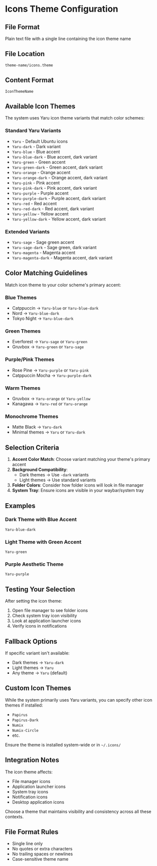 # Icons Theme Configuration

## File Format
Plain text file with a single line containing the icon theme name

## File Location
`theme-name/icons.theme`

## Content Format
```
IconThemeName
```

## Available Icon Themes

The system uses Yaru icon theme variants that match color schemes:

### Standard Yaru Variants
- `Yaru` - Default Ubuntu icons
- `Yaru-dark` - Dark variant
- `Yaru-blue` - Blue accent
- `Yaru-blue-dark` - Blue accent, dark variant
- `Yaru-green` - Green accent
- `Yaru-green-dark` - Green accent, dark variant
- `Yaru-orange` - Orange accent
- `Yaru-orange-dark` - Orange accent, dark variant
- `Yaru-pink` - Pink accent
- `Yaru-pink-dark` - Pink accent, dark variant
- `Yaru-purple` - Purple accent
- `Yaru-purple-dark` - Purple accent, dark variant
- `Yaru-red` - Red accent
- `Yaru-red-dark` - Red accent, dark variant
- `Yaru-yellow` - Yellow accent
- `Yaru-yellow-dark` - Yellow accent, dark variant

### Extended Variants
- `Yaru-sage` - Sage green accent
- `Yaru-sage-dark` - Sage green, dark variant
- `Yaru-magenta` - Magenta accent
- `Yaru-magenta-dark` - Magenta accent, dark variant

## Color Matching Guidelines

Match icon theme to your color scheme's primary accent:

### Blue Themes
- Catppuccin → `Yaru-blue` or `Yaru-blue-dark`
- Nord → `Yaru-blue-dark`
- Tokyo Night → `Yaru-blue-dark`

### Green Themes
- Everforest → `Yaru-sage` or `Yaru-green`
- Gruvbox → `Yaru-green` or `Yaru-sage`

### Purple/Pink Themes
- Rose Pine → `Yaru-purple` or `Yaru-pink`
- Catppuccin Mocha → `Yaru-purple-dark`

### Warm Themes
- Gruvbox → `Yaru-orange` or `Yaru-yellow`
- Kanagawa → `Yaru-red` or `Yaru-orange`

### Monochrome Themes
- Matte Black → `Yaru-dark`
- Minimal themes → `Yaru` or `Yaru-dark`

## Selection Criteria

1. **Accent Color Match**: Choose variant matching your theme's primary accent
2. **Background Compatibility**: 
   - Dark themes → Use `-dark` variants
   - Light themes → Use standard variants
3. **Folder Colors**: Consider how folder icons will look in file manager
4. **System Tray**: Ensure icons are visible in your waybar/system tray

## Examples

### Dark Theme with Blue Accent
```
Yaru-blue-dark
```

### Light Theme with Green Accent
```
Yaru-green
```

### Purple Aesthetic Theme
```
Yaru-purple
```

## Testing Your Selection

After setting the icon theme:
1. Open file manager to see folder icons
2. Check system tray icon visibility
3. Look at application launcher icons
4. Verify icons in notifications

## Fallback Options

If specific variant isn't available:
- Dark themes → `Yaru-dark`
- Light themes → `Yaru`
- Any theme → `Yaru` (default)

## Custom Icon Themes

While the system primarily uses Yaru variants, you can specify other icon themes if installed:
- `Papirus`
- `Papirus-Dark`
- `Numix`
- `Numix-Circle`
- etc.

Ensure the theme is installed system-wide or in `~/.icons/`

## Integration Notes

The icon theme affects:
- File manager icons
- Application launcher icons
- System tray icons
- Notification icons
- Desktop application icons

Choose a theme that maintains visibility and consistency across all these contexts.

## File Format Rules
- Single line only
- No quotes or extra characters
- No trailing spaces or newlines
- Case-sensitive theme name